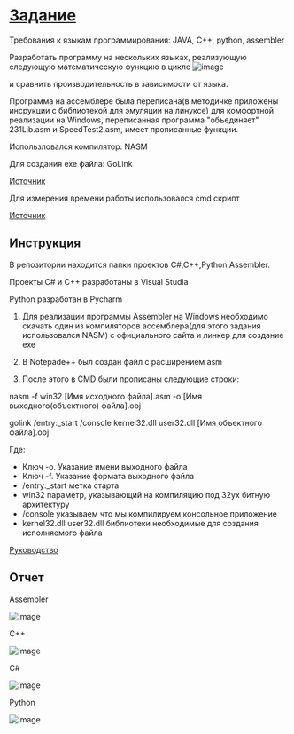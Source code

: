 # [Задание](https://hackmd.io/@0x41/OS_Lab_4)

Требования к языкам программирования: JAVA, C++, python, assembler

Разработать программу на нескольких языках, реализующую следующую математическую функцию в цикле
![image](https://user-images.githubusercontent.com/46849169/163416786-4fdd2f3e-1937-4948-984e-9db89ccc4533.png)

и сравнить производительность в зависимости от языка.

Программа на ассемблере была переписана(в методичке приложены инсрукции с библиотекой для эмуляции на линуксе) для комфортной реализации на Windows, переписанная программа "объединяет" 231Lib.asm и SpeedTest2.asm, имеет прописанные функции.

Использловался компилятор: NASM

Для создания exe файла: GoLink

[Источник](https://www.youtube.com/watch?v=AHPeKY8lANk)

Для измерения времени работы использовался cmd скрипт

[Источник](https://askdev.ru/q/kak-izmerit-vremya-vypolneniya-komandy-v-komandnoy-stroke-windows-2851/)

## Инструкция

В репозитории находится папки проектов C#,C++,Python,Assembler.

Проекты C# и C++ разработаны в Visual Studia

Python разработан в Pycharm

1. Для реализации программы Assembler на Windows необходимо скачать один из компиляторов ассемблера(для этого задания использовался NASM) c официального сайта и линкер для создание exe

2. В Notepade++ был создан файл с расширением asm

3. После этого в CMD были прописаны следующие строки:

nasm -f win32 [Имя исходного файла].asm -o [Имя выходного(объектного) файла].obj

golink /entry:_start /console kernel32.dll user32.dll [Имя объектного файла].obj

Где: 
* Ключ -o. Указание имени выходного файла
* Ключ -f. Указание формата выходного файла
* /entry:_start метка старта 
* win32 параметр, указывающий на компиляцию под 32ух битную архитектуру
* /console указываем что мы компилируем консольное приложение
* kernel32.dll user32.dll библиотеки необходимые для создания исполняемого файла

[Руководство](https://www.opennet.ru/docs/RUS/nasm/)




## Отчет

Assembler

![image](https://user-images.githubusercontent.com/46849169/163322001-6eb1b1e5-380d-455e-ace9-c0fda2da587f.png)

C++

![image](https://user-images.githubusercontent.com/46849169/163322232-f5df4eea-120c-470a-83be-b85e576060d3.png)

C#

![image](https://user-images.githubusercontent.com/46849169/163322390-d0871186-3652-4273-a7a1-0609d990355d.png)

Python

![image](https://user-images.githubusercontent.com/46849169/163322559-9cce530b-6b87-4f12-b6fc-fbecd13023f8.png)
